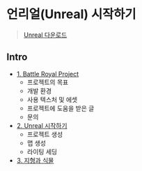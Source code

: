 # 언리얼(Unreal) 시작하기

> [Unreal 다운로드](https://www.unrealengine.com/ko/feed?sessionInvalidated=true)

## Intro

- [1. Battle Royal Project](https://github.com/algoribi/TIL/UnrealEngine/BattleRoyal_project/01_Battle_Royal_Project.md)
  - 프로젝트의 목표
  - 개발 환경
  - 사용 텍스처 및 에셋
  - 프로젝트에 도움을 받은 글
  - 문의
- [2. Unreal 시작하기]()
  - 프로젝트 생성
  - 맵 생성
  - 라이팅 세딩
- [3. 지형과 식물]()

